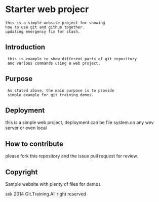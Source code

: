 
# Starter web projecr

    this is a simple website project for showing 
	how to use git and github together.
    updating emergency fix for stash.
## Introduction
     this is example to show different parts of git repository
	 and various commands using a web project.

## Purpose
     As stated above, the main purpose is to provide 
	 simple example for git training demos.

## Deployment
   this is a simple web project, deployment can be 
    file system.on any wev server or even local
   
## How to contribute
   please fork this repository and the issue pull request
   for review.
## Copyright

Sample website with plenty of files for demos

sxk
2014 Git.Training.All right reserved
